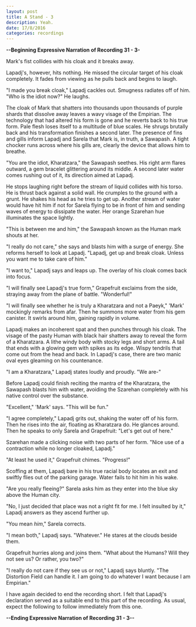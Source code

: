 ```yaml
---
layout: post
title: A Stand - 3
description: Yeah.
date: 17/8/2016
categories: recordings
---
```


**--Beginning Expressive Narration of Recording 31 - 3-**

Mark's fist collides with his cloak and it breaks away.

Lapadj's, however, hits nothing. He missed the circular target of his cloak completely. It fades from viewing as he pulls back and begins to laugh.

"I made you break cloak," Lapadj cackles out. Smugness radiates off of him. "Who is the idiot now?" He laughs.

The cloak of Mark that shatters into thousands upon thousands of purple shards that dissolve away leaves a wavy visage of the Empirian. The technology that had altered his form is gone and he reverts back to his true form. Pale flesh loses itself to a multitude of blue scales. He shrugs brutally back and his transformation finishes a second later. The presence of fins and gills inform Lapadj and Sarela that Mark is, in truth, a Sawapash. A tight chocker runs across where his gills are, clearly the device that allows him to breathe.

"You are the idiot, Kharatzara," the Sawapash seethes. His right arm flares outward, a gem bracelet glittering around its middle. A second later water comes rushing out of it, its direction aimed at Lapadj.

He stops laughing right before the stream of liquid collides with his torso. He is thrust back against a solid wall. He crumples to the ground with a grunt. He shakes his head as he tries to get up. Another stream of water would have hit him if not for Sarela flying to be in front of him and sending waves of energy to dissipate the water. Her orange Szarehan hue illuminates the space lightly.

"This is between me and him," the Sawapash known as the Human mark shouts at her.

"I really do not care," she says and blasts him with a surge of energy. She reforms herself to look at Lapadj. "Lapadj, get up and break cloak. Unless you want me to take care of him."

"I want to," Lapadj says and leaps up. The overlay of his cloak comes back into focus.

"I will finally see Lapadj's true form," Grapefruit exclaims from the side, straying away from the plane of battle. "Wonderful!"

"I will finally see whether he is truly a Kharatzara and not a Paeyk," 'Mark' mockingly remarks from afar. Then he summons more water from his gem canister. It swirls around him, gaining rapidly in volume.

Lapadj makes an incoherent spat and then punches through his cloak. The visage of the pasty Human with black hair shatters away to reveal the form of a Kharatzara. A lithe windy body with stocky legs and short arms. A tail that ends with a glowing gem with spikes as its edge. Wispy tendrils that come out from the head and back. In Lapadj's case, there are two manic oval eyes gleaming on his countenance.

"I am a Kharatzara," Lapadj states loudly and proudly. "We are-"

Before Lapadj could finish reciting the mantra of the Kharatzara, the Sawapash blasts him with water, avoiding the Szarehan completely with his native control over the substance.

"Excellent," 'Mark' says. "This will be fun."

"I agree completely," Lapadj grits out, shaking the water off of his form. Then he rises into the air, floating as Kharatzara do. He glances around. Then he speaks to only Sarela and Grapefruit: "Let's get out of here."

Szarehan made a clicking noise with two parts of her form. "Nice use of a contraction while no longer cloaked, Lapadj."

"At least he used it," Grapefruit chimes. "Progress!"

Scoffing at them, Lapadj bare in his true racial body locates an exit and swiftly flies out of the parking garage. Water fails to hit him in his wake.

"Are you really fleeing?" Sarela asks him as they enter into the blue sky above the Human city.

"No, I just decided that place was not a right fit for me. I felt insulted by it," Lapadj answers as they ascend further up.

"You mean *him*," Sarela corrects.

"I mean both," Lapadj says. "Whatever." He stares at the clouds beside them.

Grapefruit hurries along and joins them. "What about the Humans? Will they not see us? Or rather, you two?"

"I really do not care if they see us or not," Lapadj says bluntly. "The Distortion Field can handle it. I am going to do whatever I want because I am Empirian."

I have again decided to end the recording short. I felt that Lapadj's declaration served as a suitable end to this part of the recording. As usual, expect the following to follow immediately from this one.

**--Ending Expressive Narration of Recording 31 - 3--**
